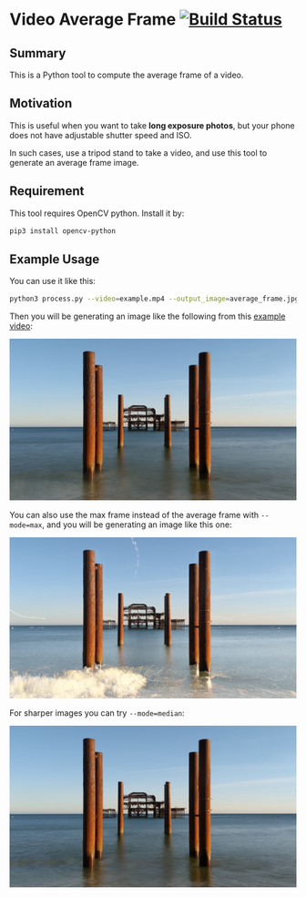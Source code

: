# Video Average Frame [![Build Status](https://travis-ci.org/wq2012/video-average-frame.svg?branch=master)](https://travis-ci.org/wq2012/video-average-frame)

## Summary

This is a Python tool to compute the average frame of a video.

## Motivation

This is useful when you want to take **long exposure photos**, but your phone
does not have adjustable shutter speed and ISO.

In such cases, use a tripod stand to take a video,
and use this tool to generate an average frame image.

## Requirement

This tool requires OpenCV python. Install it by:

```bash
pip3 install opencv-python
```

## Example Usage

You can use it like this:

```bash
python3 process.py --video=example.mp4 --output_image=average_frame.jpg --max_frames=5000
```

Then you will be generating an image like the following from this [example video](example.mp4):

![average_frame.jpg](average_frame.jpg)

You can also use the max frame instead of the average frame with `--mode=max`, and you will be generating an image like this one:

![max_frame.jpg](max_frame.jpg)

For sharper images you can try `--mode=median`:

![median_frame.jpg](median_frame.jpg)
